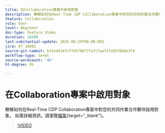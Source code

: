 ```yaml
---
title: 在Collaboration專案中啟用對象
description: 瞭解如何在Real-Time CDP Collaboration專案中對您的共同作業合作夥伴啟用對象。
feature: Collaboration
role: User
level: Beginner
doc-type: Feature Video
duration: 10200
last-substantial-update: 2025-08-29T00:00:00Z
jira: KT-18881
source-git-commit: b15edd147cffd570677fa7cfaaf2fe05f668e3f4
workflow-type: tm+mt
source-wordcount: '45'
ht-degree: 0%

---
```



# 在Collaboration專案中啟用對象

瞭解如何在Real-Time CDP Collaboration專案中對您的共同作業合作夥伴啟用對象。 如需詳細資訊，請瀏覽[檔案](https://experienceleague.adobe.com/zh-hant/docs/real-time-cdp-collaboration/using/collaborate/activate){target="_blank"}。

>[!VIDEO](https://video.tv.adobe.com/v/3471689/?learn=on&enablevpops&captions=chi_hant)

